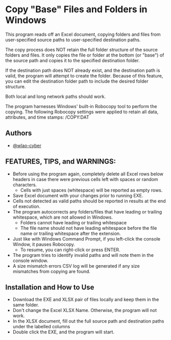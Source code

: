 
# Copy "Base" Files and Folders in Windows

This program reads off an Excel document, copying folders and files from user-specified source paths to user-specified destination paths.

The copy process does NOT retain the full folder structure of the source folders and files. It only copies the file or folder at the bottom (or "base") of the source path and copies it to the specified destination folder.

If the destination path does NOT already exist, and the destination path is valid, the program will attempt to create the folder. Because of this feature, you can edit the destination folder path to include the desired folder structure.

Both local and long network paths should work.

The program harnesses Windows' built-in Robocopy tool to perform the copying. The following Robocopy settings were applied to retain all data, attributes, and time stamps: 
/COPY:DAT

## Authors

- [@wlao-cyber](https://github.com/wlao-cyber)


## FEATURES, TIPS, and WARNINGS:

- Before using the program again, completely delete all Excel rows below headers in case there were previous cells left with spaces or random characters.
    - Cells with just spaces (whitespace) will be reported as empty rows.
- Save Excel document with your changes prior to running EXE.
- Cells not detected as valid paths should be reported in results at the end of execution.
- The program autocorrects any folders/files that have leading or trailing whitespace, which are not allowed in Windows.
    - Folders cannot have leading or trailing whitespace
    - The file name should not have leading whitespace before the file name or trailing whitespace after the extension.
- Just like with Windows Command Prompt, if you left-click the console Window, it pauses Robocopy.
    - To resume, you can right-click or press ENTER.
- The program tries to identify invalid paths and will note them in the console window.
- A size mismatch errors CSV log will be generated if any size mismatches from copying are found.

## Installation and How to Use

- Download the EXE and XLSX pair of files locally and keep them in the same folder.
- Don't change the Excel XLSX Name. Otherwise, the program will not work.
- In the XLSX document, fill out the full source path and destination paths under the labelled columns
- Double click the EXE, and the program will start.
